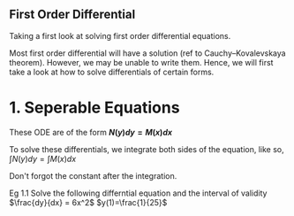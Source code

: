 ## First Order Differential

Taking a first look at solving first order differential equations. 

Most first order differential will have a solution (ref to Cauchy–Kovalevskaya theorem). However, we may be unable to write them.
Hence, we will first take a look at how to solve differentials of certain forms.

# 1. Seperable Equations
These ODE are of the form **$N(y)dy = M(x)dx$**

To solve these differentials, we integrate both sides of the equation, like so, 
$\int N(y)dy = \int M(x) dx$

Don't forgot the constant after the integration.

Eg 1.1 Solve the following differntial equation and the interval of validity
$\frac{dy}{dx} = 6x^2$  $y(1)=\frac{1}{25}$


